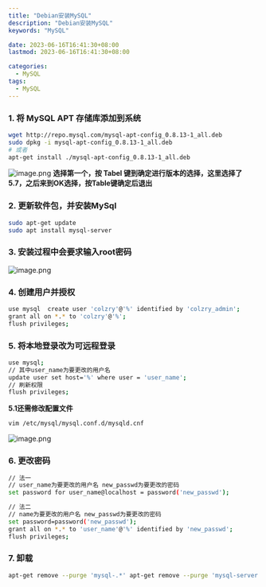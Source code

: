 ```yaml
---
title: "Debian安装MySQL"
description: "Debian安装MySQL"
keywords: "MySQL"

date: 2023-06-16T16:41:30+08:00
lastmod: 2023-06-16T16:41:30+08:00

categories:
  - MySQL
tags:
  - MySQL
---
```


### 1. 将 MySQL APT 存储库添加到系统
```bash
wget http://repo.mysql.com/mysql-apt-config_0.8.13-1_all.deb 
sudo dpkg -i mysql-apt-config_0.8.13-1_all.deb 
# 或者
apt-get install ./mysql-apt-config_0.8.13-1_all.deb
```
![image.png](https://cdn.nlark.com/yuque/0/2022/png/22223333/1657724175212-ef516da0-0091-4a2b-ba29-613b12e7b084.png#clientId=u33237a36-5953-4&crop=0&crop=0&crop=1&crop=1&from=paste&height=515&id=u8b53c603&margin=%5Bobject%20Object%5D&name=image.png&originHeight=515&originWidth=850&originalType=binary&ratio=1&rotation=0&showTitle=false&size=57261&status=done&style=none&taskId=u320aed19-e39e-464b-b0c6-2e398b84bb6&title=&width=850)
**选择第一个，按 Tabel 键到确定进行版本的选择，这里选择了5.7，之后来到OK选择，按Table键确定后退出**
### 2. 更新软件包，并安装MySql
```bash
sudo apt-get update 
sudo apt install mysql-server 
```
### 3. 安装过程中会要求输入root密码
![image.png](https://cdn.nlark.com/yuque/0/2022/png/22223333/1657724264210-46690c7d-e4a3-4cb3-8fc4-338677892623.png#clientId=u33237a36-5953-4&crop=0&crop=0&crop=1&crop=1&from=paste&height=496&id=ud97b5f82&margin=%5Bobject%20Object%5D&name=image.png&originHeight=496&originWidth=857&originalType=binary&ratio=1&rotation=0&showTitle=false&size=43874&status=done&style=none&taskId=uad785181-f17b-4281-b8c2-6585024e024&title=&width=857)
### 4. 创建用户并授权
```bash
use mysql  create user 'colzry'@'%' identified by 'colzry_admin'; 
grant all on *.* to 'colzry'@'%'; 
flush privileges; 
```
### 5. 将本地登录改为可远程登录
```bash
use mysql; 
// 其中user_name为要更改的用户名 
update user set host='%' where user = 'user_name'; 
// 刷新权限 
flush privileges; 
```
**5.1还需修改配置文件**
```bash
vim /etc/mysql/mysql.conf.d/mysqld.cnf 
```
![image.png](https://cdn.nlark.com/yuque/0/2022/png/22223333/1657724386047-7f8ac211-a874-40ca-8fb1-9341dba0b455.png#clientId=u33237a36-5953-4&crop=0&crop=0&crop=1&crop=1&from=paste&height=239&id=u38f2ed95&margin=%5Bobject%20Object%5D&name=image.png&originHeight=239&originWidth=534&originalType=binary&ratio=1&rotation=0&showTitle=false&size=162703&status=done&style=none&taskId=uff506f62-adf6-47a3-97a9-327352a7ac8&title=&width=534)
### 6. 更改密码
```bash
// 法一 
// user_name为要更改的用户名 new_passwd为要更改的密码 
set password for user_name@localhost = password('new_passwd'); 

// 法二 
// name为要更改的用户名 new_passwd为要更改的密码 
set password=password('new_passwd'); 
grant all on *.* to 'user_name'@'%' identified by 'new_passwd'; 
flush privileges; 
```
### 7. 卸载
```bash
apt-get remove --purge 'mysql-.*' apt-get remove --purge 'mysql-server.*' 
```
